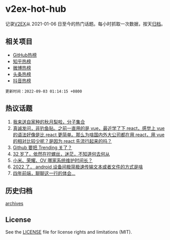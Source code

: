 # v2ex-hot-hub

 记录[V2EX](https://www.v2ex.com/)从 2021-01-06 日至今的热门话题。每小时抓取一次数据，按天[归档](archives)。
 
 ## 相关项目

- [GitHub热榜](https://github.com/snaildev/github-hot-hub)
- [知乎热榜](https://github.com/snaildev/zhihu-hot-hub)
- [微博热榜](https://github.com/snaildev/weibo-hot-hub)
- [头条热榜](https://github.com/snaildev/toutiao-hot-hub)
- [抖音热榜](https://github.com/snaildev/douyin-hot-hub)


 `更新时间：2022-09-03 01:14:15 +0800`

## 热议话题

1. [我来送自家种的秋月梨啦，分子集合](https://www.v2ex.com/t/877196)
1. [真诚发问，非钓鱼贴。之前一直用的是 vue，最近学了下 react，感觉上 vue 的语法好像是比 react 更简单。那么为啥国内外大公司都在用 react，用 vue 的相对比较少呢？是因为 react 先流行起来的吗？](https://www.v2ex.com/t/877148)
1. [Github 要把 Trending 关了？](https://www.v2ex.com/t/877153)
1. [32 岁了，依然在拧螺丝，迷茫，不知道何去何从](https://www.v2ex.com/t/877269)
1. [小米、荣耀、OV 哪家系统维护时间长？](https://www.v2ex.com/t/877179)
1. [2022 了， android 设备间极简极速传输文本或者文件的方式是啥](https://www.v2ex.com/t/877169)
1. [四年前端，聊聊这一行的体会...](https://www.v2ex.com/t/877304)

## 历史归档

[archives](archives)

## License

See the [LICENSE](LICENSE) file for license rights and limitations (MIT).
